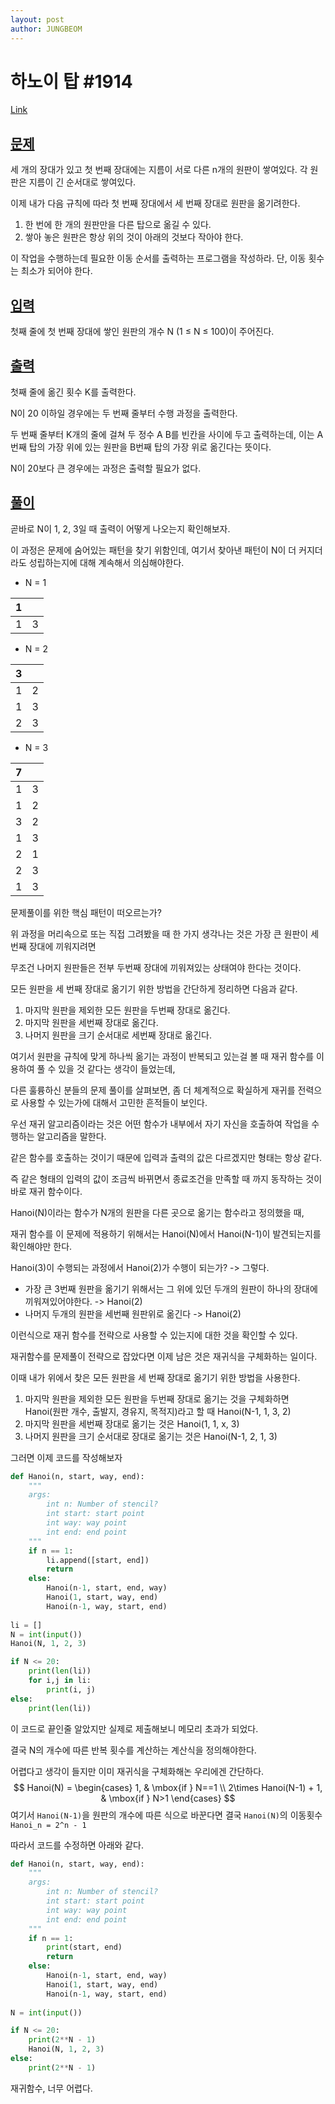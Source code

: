 ```yaml
---
layout: post
author: JUNGBEOM
---
```


# 하노이 탑 #1914

[Link](https://www.acmicpc.net/problem/1914)

## <u>문제</u>

세 개의 장대가 있고 첫 번째 장대에는 지름이 서로 다른 n개의 원판이 쌓여있다. 각 원판은 지름이 긴 순서대로 쌓여있다.

이제 내가 다음 규칙에 따라 첫 번째 장대에서 세 번째 장대로 원판을 옮기려한다.

1. 한 번에 한 개의 원판만을 다른 탑으로 옮길 수 있다.
2. 쌓아 놓은 원판은 항상 위의 것이 아래의 것보다 작아야 한다.

이 작업을 수행하는데 필요한 이동 순서를 출력하는 프로그램을 작성하라. 단, 이동 횟수는 최소가 되어야 한다.



## <u>입력</u>

첫째 줄에 첫 번째 장대에 쌓인 원판의 개수 N (1 ≤ N ≤ 100)이 주어진다.



## <u>출력</u>

첫째 줄에 옮긴 횟수 K를 출력한다.

N이 20 이하일 경우에는 두 번째 줄부터 수행 과정을 출력한다.

두 번째 줄부터 K개의 줄에 걸쳐 두 정수 A B를 빈칸을 사이에 두고 출력하는데, 이는 A번째 탑의 가장 위에 있는 원판을 B번째 탑의 가장 위로 옮긴다는 뜻이다.

N이 20보다 큰 경우에는 과정은 출력할 필요가 없다.



## <u>풀이</u>

곧바로 N이 1, 2, 3일 때 출력이 어떻게 나오는지 확인해보자.

이 과정은 문제에 숨어있는 패턴을 찾기 위함인데, 여기서 찾아낸 패턴이 N이 더 커지더라도 성립하는지에 대해 계속해서 의심해야한다.

- N = 1

| 1    |      |
| ---- | ---- |
| 1    | 3    |

- N = 2

| 3    |      |
| ---- | ---- |
| 1    | 2    |
| 1    | 3    |
| 2    | 3    |

- N = 3

| 7    |      |
| ---- | ---- |
| 1    | 3    |
| 1    | 2    |
| 3    | 2    |
| 1    | 3    |
| 2    | 1    |
| 2    | 3    |
| 1    | 3    |

문제풀이를 위한 핵심 패턴이 떠오르는가?

위 과정을 머리속으로 또는 직접 그려봤을 때 한 가지 생각나는 것은 가장 큰 원판이 세 번째 장대에 끼워지려면

무조건 나머지 원판들은 전부 두번째 장대에 끼워져있는 상태여야 한다는 것이다. 

모든 원판을 세 번째 장대로 옮기기 위한 방법을 간단하게 정리하면 다음과 같다.

1. 마지막 원판을 제외한 모든 원판을 두번째 장대로 옮긴다.
2. 마지막 원판을 세번째 장대로 옮긴다.
3. 나머지 원판을 크기 순서대로 세번째 장대로 옮긴다.



여기서 원판을 규칙에 맞게 하나씩 옮기는 과정이 반복되고 있는걸 볼 때 재귀 함수를 이용하여 풀 수 있을 것 같다는 생각이 들었는데,

다른 훌륭하신 분들의 문제 풀이를 살펴보면, 좀 더 체계적으로 확실하게 재귀를 전력으로 사용할 수 있는가에 대해서 고민한 흔적들이 보인다.



우선 재귀 알고리즘이라는 것은 어떤 함수가 내부에서 자기 자신을 호출하여 작업을 수행하는 알고리즘을 말한다.

같은 함수를 호출하는 것이기 때문에 입력과 출력의 값은 다르겠지만 형태는 항상 같다.

즉 같은 형태의 입력의 값이 조금씩 바뀌면서 종료조건을 만족할 때 까지 동작하는 것이 바로 재귀 함수이다.



Hanoi(N)이라는 함수가 N개의 원판을 다른 곳으로 옮기는 함수라고 정의했을 때,

재귀 함수를 이 문제에 적용하기 위해서는 Hanoi(N)에서 Hanoi(N-1)이 발견되는지를 확인해야만 한다.

Hanoi(3)이 수행되는 과정에서 Hanoi(2)가 수행이 되는가? -> 그렇다.

- 가장 큰 3번째 원판을 옮기기 위해서는 그 위에 있던 두개의 원판이 하나의 장대에 끼워져있어야한다. -> Hanoi(2)
- 나머지 두개의 원판을 세번째 원판위로 옮긴다 -> Hanoi(2)

이런식으로 재귀 함수를 전략으로 사용할 수 있는지에 대한 것을 확인할 수 있다.



재귀함수를 문제풀이 전략으로 잡았다면 이제 남은 것은 재귀식을 구체화하는 일이다.

이때 내가 위에서 찾은 모든 원판을 세 번째 장대로 옮기기 위한 방법을 사용한다.

1. 마지막 원판을 제외한 모든 원판을 두번째 장대로 옮기는 것을 구체화하면 Hanoi(원판 개수, 출발지, 경유지, 목적지)라고 할 때 Hanoi(N-1, 1, 3, 2)
2. 마지막 원판을 세번째 장대로 옮기는 것은 Hanoi(1, 1, x, 3)
3. 나머지 원판을 크기 순서대로 장대로 옮기는 것은 Hanoi(N-1, 2, 1, 3)



그러면 이제 코드를 작성해보자

```python
def Hanoi(n, start, way, end):
    """
    args:
    	int n: Number of stencil?
    	int start: start point
    	int way: way point
    	int end: end point
    """
    if n == 1:
        li.append([start, end])
        return
    else:
        Hanoi(n-1, start, end, way)
        Hanoi(1, start, way, end)
        Hanoi(n-1, way, start, end)
    
li = []
N = int(input())
Hanoi(N, 1, 2, 3)

if N <= 20:
    print(len(li))
    for i,j in li:
        print(i, j)
else:
    print(len(li))
```

이 코드로 끝인줄 알았지만 실제로 제출해보니 메모리 초과가 되었다. 

결국 N의 개수에 따른 반복 횟수를 계산하는 계산식을 정의해야한다.

어렵다고 생각이 들지만 이미 재귀식을 구체화해논 우리에겐 간단하다.
$$
Hanoi(N) = 
\begin{cases}
1, & \mbox{if } N==1 \\
2\times Hanoi(N-1) + 1, & \mbox{if } N>1
\end{cases}
$$
여기서 `Hanoi(N-1)`을 원판의 개수에 따른 식으로 바꾼다면 결국 `Hanoi(N)`의 이동횟수 `Hanoi_n = 2^n - 1`

따라서 코드를 수정하면 아래와 같다.

```python
def Hanoi(n, start, way, end):
    """
    args:
    	int n: Number of stencil?
    	int start: start point
    	int way: way point
    	int end: end point
    """
    if n == 1:
        print(start, end)
        return
    else:
        Hanoi(n-1, start, end, way)
        Hanoi(1, start, way, end)
        Hanoi(n-1, way, start, end)
    
N = int(input())

if N <= 20:
    print(2**N - 1)
    Hanoi(N, 1, 2, 3)
else:
    print(2**N - 1)
```

재귀함수, 너무 어렵다.